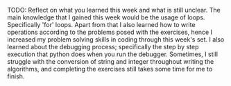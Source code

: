 TODO: Reflect on what you learned this week and what is still unclear.
The main knowledge that I gained this week would be the usage of loops. Specifically 'for' loops. Apart from that I also learned how to write operations according to the problems posed with the exercises, hence I increased my problem solving skills in coding through this week's set. I also learned about the debugging process; specifically the step by step execution that python does when you run the debugger. Sometimes, I still struggle with the conversion of string and integer throughout writing the algorithms, and completing the exercises still takes some time for me to finish.
